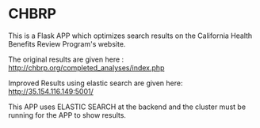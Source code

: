 # CHBRP

This is a Flask APP which optimizes search results on the California Health Benefits Review Program's website.

The original results are given here : http://chbrp.org/completed_analyses/index.php

Improved Results using elastic search are given here: http://35.154.116.149:5001/

This APP uses ELASTIC SEARCH at the backend and the cluster must be running for the APP to show results.

